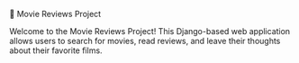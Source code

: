 🎥 Movie Reviews Project

Welcome to the Movie Reviews Project! This Django-based web application allows users to search for movies, read reviews, and leave their thoughts about their favorite films.


